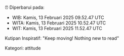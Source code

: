 ⏰ Diperbarui pada:
- WIB: Kamis, 13 Februari 2025 09.52.47 UTC
- WITA: Kamis, 13 Februari 2025 10.52.47 UTC
- WIT: Kamis, 13 Februari 2025 11.52.47 UTC

Kutipan Inspiratif:
"Keep moving! Nothing new to read"


Kategori: attitude

